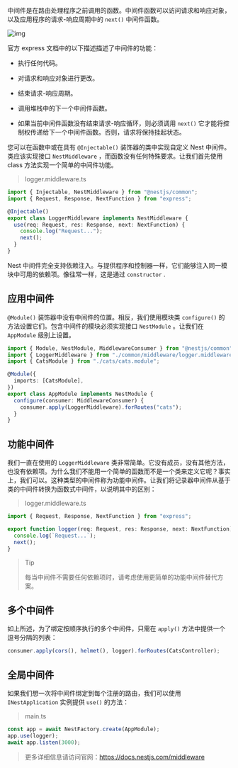 <!-- ## 中间件 -->

中间件是在路由处理程序之前调用的函数。中间件函数可以访问请求和响应对象，以及应用程序的请求-响应周期中的 `next()` 中间件函数。

![img](https://docs.nestjs.com/assets/Middlewares_1.png)

官方 express 文档中的以下描述描述了中间件的功能：

- 执行任何代码。

- 对请求和响应对象进行更改。

- 结束请求-响应周期。

- 调用堆栈中的下一个中间件函数。

- 如果当前中间件函数没有结束请求-响应循环，则必须调用 `next()` 它才能将控制权传递给下一个中间件函数。否则，请求将保持挂起状态。

您可以在函数中或在具有 `@Injectable()` 装饰器的类中实现自定义 Nest 中间件。类应该实现接口 `NestMiddleware` ，而函数没有任何特殊要求。让我们首先使用 class 方法实现一个简单的中间件功能。

> logger.middleware.ts

```ts
import { Injectable, NestMiddleware } from "@nestjs/common";
import { Request, Response, NextFunction } from "express";

@Injectable()
export class LoggerMiddleware implements NestMiddleware {
  use(req: Request, res: Response, next: NextFunction) {
    console.log("Request...");
    next();
  }
}
```

Nest 中间件完全支持依赖注入。与提供程序和控制器一样，它们能够注入同一模块中可用的依赖项。像往常一样，这是通过 `constructor` .

## 应用中间件

`@Module()` 装饰器中没有中间件的位置。相反，我们使用模块类 `configure()` 的方法设置它们。包含中间件的模块必须实现接口 `NestModule` 。让我们在 `AppModule` 级别上设置。

```ts
import { Module, NestModule, MiddlewareConsumer } from "@nestjs/common";
import { LoggerMiddleware } from "./common/middleware/logger.middleware";
import { CatsModule } from "./cats/cats.module";

@Module({
  imports: [CatsModule],
})
export class AppModule implements NestModule {
  configure(consumer: MiddlewareConsumer) {
    consumer.apply(LoggerMiddleware).forRoutes("cats");
  }
}
```

## 功能中间件

我们一直在使用的 `LoggerMiddleware` 类非常简单。它没有成员，没有其他方法，也没有依赖项。为什么我们不能用一个简单的函数而不是一个类来定义它呢？事实上，我们可以。这种类型的中间件称为功能中间件。让我们将记录器中间件从基于类的中间件转换为函数式中间件，以说明其中的区别：

> logger.middleware.ts

```ts
import { Request, Response, NextFunction } from "express";

export function logger(req: Request, res: Response, next: NextFunction) {
  console.log(`Request...`);
  next();
}
```

> Tip
>
> 每当中间件不需要任何依赖项时，请考虑使用更简单的功能中间件替代方案。

## 多个中间件

如上所述，为了绑定按顺序执行的多个中间件，只需在 `apply()` 方法中提供一个逗号分隔的列表：

```ts
consumer.apply(cors(), helmet(), logger).forRoutes(CatsController);
```

## 全局中间件

如果我们想一次将中间件绑定到每个注册的路由，我们可以使用 `INestApplication` 实例提供 `use()` 的方法：

> main.ts

```ts
const app = await NestFactory.create(AppModule);
app.use(logger);
await app.listen(3000);
```

> 更多详细信息请访问官网：https://docs.nestjs.com/middleware
